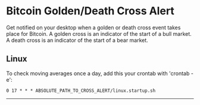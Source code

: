 

# Bitcoin Golden/Death Cross Alert

Get notified on your desktop when a golden or death cross event takes place for Bitcoin. A golden cross is an indicator of the start of a bull market. A death cross is an indicator of the start of a bear market.

## Linux
To check moving averages once a day, add this your crontab with 'crontab -e':

```
0 17 * * * ABSOLUTE_PATH_TO_CROSS_ALERT/linux.startup.sh
```

---


